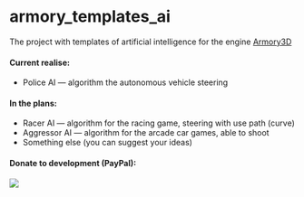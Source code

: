 ﻿# armory_templates_ai

The project with templates of artificial intelligence for the engine [Armory3D](https://armory3d.org)

#### Current realise:
- Police AI — algorithm the autonomous vehicle steering

#### In the plans:
- Racer AI — algorithm for the racing game, steering with use path (curve)
- Aggressor AI — algorithm for the arcade car games, able to shoot
- Something else (you can suggest your ideas)

#### Donate to development (PayPal):
[![](https://www.paypalobjects.com/en_US/i/btn/btn_donateCC_LG.gif)](https://www.paypal.com/cgi-bin/webscr?cmd=_s-xclick&hosted_button_id=APSQTM8VWJM8U&source=url)